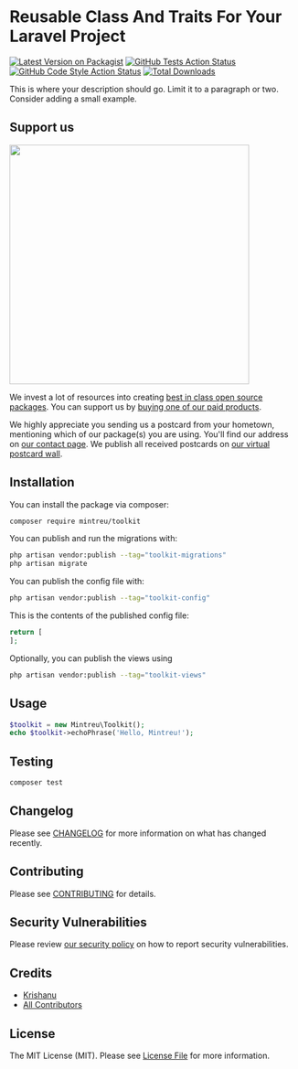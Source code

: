 # Reusable Class And Traits For Your Laravel Project

[![Latest Version on Packagist](https://img.shields.io/packagist/v/mintreu/toolkit.svg?style=flat-square)](https://packagist.org/packages/mintreu/toolkit)
[![GitHub Tests Action Status](https://img.shields.io/github/actions/workflow/status/mintreu/toolkit/run-tests.yml?branch=main&label=tests&style=flat-square)](https://github.com/mintreu/toolkit/actions?query=workflow%3Arun-tests+branch%3Amain)
[![GitHub Code Style Action Status](https://img.shields.io/github/actions/workflow/status/mintreu/toolkit/fix-php-code-style-issues.yml?branch=main&label=code%20style&style=flat-square)](https://github.com/mintreu/toolkit/actions?query=workflow%3A"Fix+PHP+code+style+issues"+branch%3Amain)
[![Total Downloads](https://img.shields.io/packagist/dt/mintreu/toolkit.svg?style=flat-square)](https://packagist.org/packages/mintreu/toolkit)

This is where your description should go. Limit it to a paragraph or two. Consider adding a small example.

## Support us

[<img src="https://github-ads.s3.eu-central-1.amazonaws.com/toolkit.jpg?t=1" width="419px" />](https://spatie.be/github-ad-click/toolkit)

We invest a lot of resources into creating [best in class open source packages](https://spatie.be/open-source). You can support us by [buying one of our paid products](https://spatie.be/open-source/support-us).

We highly appreciate you sending us a postcard from your hometown, mentioning which of our package(s) you are using. You'll find our address on [our contact page](https://spatie.be/about-us). We publish all received postcards on [our virtual postcard wall](https://spatie.be/open-source/postcards).

## Installation

You can install the package via composer:

```bash
composer require mintreu/toolkit
```

You can publish and run the migrations with:

```bash
php artisan vendor:publish --tag="toolkit-migrations"
php artisan migrate
```

You can publish the config file with:

```bash
php artisan vendor:publish --tag="toolkit-config"
```

This is the contents of the published config file:

```php
return [
];
```

Optionally, you can publish the views using

```bash
php artisan vendor:publish --tag="toolkit-views"
```

## Usage

```php
$toolkit = new Mintreu\Toolkit();
echo $toolkit->echoPhrase('Hello, Mintreu!');
```

## Testing

```bash
composer test
```

## Changelog

Please see [CHANGELOG](CHANGELOG.md) for more information on what has changed recently.

## Contributing

Please see [CONTRIBUTING](CONTRIBUTING.md) for details.

## Security Vulnerabilities

Please review [our security policy](../../security/policy) on how to report security vulnerabilities.

## Credits

- [Krishanu](https://github.com/krishzzi)
- [All Contributors](../../contributors)

## License

The MIT License (MIT). Please see [License File](LICENSE.md) for more information.
